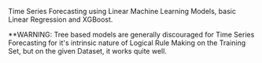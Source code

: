 Time Series Forecasting using Linear Machine Learning Models, basic Linear Regression and XGBoost.

**WARNING: Tree based models are generally discouraged for Time Series Forecasting for it's intrinsic nature of Logical Rule Making on the Training Set,
         but on the given Dataset, it works quite well.
